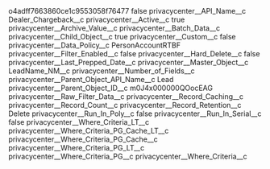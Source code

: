 <?xml version="1.0" encoding="UTF-8"?>
<CustomMetadata xmlns="http://soap.sforce.com/2006/04/metadata" xmlns:xsi="http://www.w3.org/2001/XMLSchema-instance" xmlns:xsd="http://www.w3.org/2001/XMLSchema">
    <label>o4adff7663860ce1c9553058f76477</label>
    <protected>false</protected>
    <values>
        <field>privacycenter__API_Name__c</field>
        <value xsi:type="xsd:string">Dealer_Chargeback__c</value>
    </values>
    <values>
        <field>privacycenter__Active__c</field>
        <value xsi:type="xsd:boolean">true</value>
    </values>
    <values>
        <field>privacycenter__Archive_Value__c</field>
        <value xsi:nil="true"/>
    </values>
    <values>
        <field>privacycenter__Batch_Data__c</field>
        <value xsi:nil="true"/>
    </values>
    <values>
        <field>privacycenter__Child_Object__c</field>
        <value xsi:type="xsd:boolean">true</value>
    </values>
    <values>
        <field>privacycenter__Custom__c</field>
        <value xsi:type="xsd:boolean">false</value>
    </values>
    <values>
        <field>privacycenter__Data_Policy__c</field>
        <value xsi:type="xsd:string">PersonAccountRTBF</value>
    </values>
    <values>
        <field>privacycenter__Filter_Enabled__c</field>
        <value xsi:type="xsd:boolean">false</value>
    </values>
    <values>
        <field>privacycenter__Hard_Delete__c</field>
        <value xsi:type="xsd:boolean">false</value>
    </values>
    <values>
        <field>privacycenter__Last_Prepped_Date__c</field>
        <value xsi:nil="true"/>
    </values>
    <values>
        <field>privacycenter__Master_Object__c</field>
        <value xsi:type="xsd:string">LeadName_NM__c</value>
    </values>
    <values>
        <field>privacycenter__Number_of_Fields__c</field>
        <value xsi:nil="true"/>
    </values>
    <values>
        <field>privacycenter__Parent_Object_API_Name__c</field>
        <value xsi:type="xsd:string">Lead</value>
    </values>
    <values>
        <field>privacycenter__Parent_Object_ID__c</field>
        <value xsi:type="xsd:string">m0J4x000000QOocEAG</value>
    </values>
    <values>
        <field>privacycenter__Raw_Filter_Data__c</field>
        <value xsi:nil="true"/>
    </values>
    <values>
        <field>privacycenter__Record_Caching__c</field>
        <value xsi:nil="true"/>
    </values>
    <values>
        <field>privacycenter__Record_Count__c</field>
        <value xsi:nil="true"/>
    </values>
    <values>
        <field>privacycenter__Record_Retention__c</field>
        <value xsi:type="xsd:string">Delete</value>
    </values>
    <values>
        <field>privacycenter__Run_In_Poly__c</field>
        <value xsi:type="xsd:boolean">false</value>
    </values>
    <values>
        <field>privacycenter__Run_In_Serial__c</field>
        <value xsi:type="xsd:boolean">false</value>
    </values>
    <values>
        <field>privacycenter__Where_Criteria_LT__c</field>
        <value xsi:nil="true"/>
    </values>
    <values>
        <field>privacycenter__Where_Criteria_PG_Cache_LT__c</field>
        <value xsi:nil="true"/>
    </values>
    <values>
        <field>privacycenter__Where_Criteria_PG_Cache__c</field>
        <value xsi:nil="true"/>
    </values>
    <values>
        <field>privacycenter__Where_Criteria_PG_LT__c</field>
        <value xsi:nil="true"/>
    </values>
    <values>
        <field>privacycenter__Where_Criteria_PG__c</field>
        <value xsi:nil="true"/>
    </values>
    <values>
        <field>privacycenter__Where_Criteria__c</field>
        <value xsi:nil="true"/>
    </values>
</CustomMetadata>
